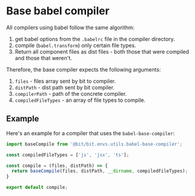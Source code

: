 # Base babel compiler

All compilers using babel follow the same algorithm:
1. get babel options from the `.babelrc` file in the compiler directory.
2. compile (`babel.transform`) only certain file types.
3. Return all component files as dist files - both those that were compiled and those that weren't.

Therefore, the base compiler expects the following arguments:
1. `files` - files array sent by bit to compiler.
2. `distPath` - dist path sent by bit compiler.
3. `compilerPath` - path of the concrete compiler.
4. `compiledFileTypes` - an array of file types to compile.

## Example

Here's an example for a compiler that uses the `babel-base-compiler`:

```js
import baseCompile from '@bit/bit.envs.utils.babel-base-compiler';

const compiledFileTypes = ['js', 'jsx', 'ts'];

const compile = (files, distPath) => {
  return baseCompile(files, distPath, __dirname, compiledFileTypes);
}

export default compile;
```
